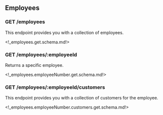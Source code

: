 ## Employees

### <span class='get'>GET</span> /employees

This endpoint provides you with a collection of employees.

<!_employees.get.schema.md!>

### <span class='get'>GET</span> /employees/:employeeId

Returns a specific employee.

<!_employees.employeeNumber.get.schema.md!>

### <span class='get'>GET</span> /employees/:employeeId/customers

This endpoint provides you with a collection of customers for the employee.

<!_employees.employeeNumber.customers.get.schema.md!>
